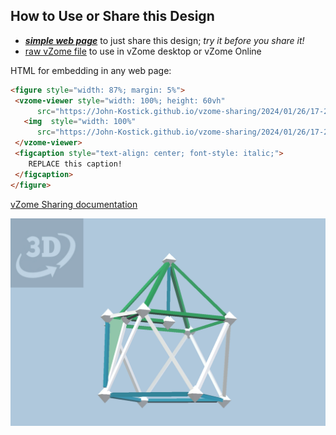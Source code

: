 
## How to Use or Share this Design

 - [***simple web page***](<https://John-Kostick.github.io/vzome-sharing/2024/01/26/17-23-13-J10-study/>) to just share this design; *try it before you share it!*
 - [raw vZome file](<https://raw.githubusercontent.com/John-Kostick/vzome-sharing/main/2024/01/26/17-23-13-J10-study/J10-study.vZome>) to use in vZome desktop or vZome Online
 
 HTML for embedding in any web page:
 ```html
<figure style="width: 87%; margin: 5%">
  <vzome-viewer style="width: 100%; height: 60vh"
       src="https://John-Kostick.github.io/vzome-sharing/2024/01/26/17-23-13-J10-study/J10-study.vZome" >
    <img  style="width: 100%"
       src="https://John-Kostick.github.io/vzome-sharing/2024/01/26/17-23-13-J10-study/J10-study.png" >
  </vzome-viewer>
  <figcaption style="text-align: center; font-style: italic;">
     REPLACE this caption!
  </figcaption>
</figure>
 ```

[vZome Sharing documentation](https://vzome.github.io/vzome/sharing.html#how-it-works)

![Image](<J10-study.png>)

